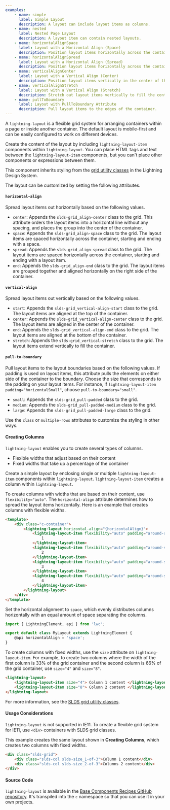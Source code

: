 ```yaml
---
examples:
    - name: simple
      label: Simple Layout
      description: A layout can include layout items as columns.
    - name: nested
      label: Nested Page Layout
      description: A layout item can contain nested layouts.
    - name: horizontalAlignSpace
      label: Layout with a Horizontal Align (Space)
      description: Position layout items horizontally across the container, with space before, between, and after the items.
    - name: horizontalAlignSpread
      label: Layout with a Horizontal Align (Spread)
      description: Position layout items horizontally across the container, with space between the items.
    - name: verticalAlignCenter
      label: Layout with a Vertical Align (Center)
      description: Position layout items vertically in the center of the container.
    - name: verticalAlignStretch
      label: Layout with a Vertical Align (Stretch)
      description: Stretch out layout items vertically to fill the container.
    - name: pullToBoundary
      label: Layout with PullToBoundary Attribute
      description: Pull layout items to the edges of the container.
---
```


A `lightning-layout` is a flexible grid system for arranging containers within
a page or inside another container. The default layout is mobile-first and can
be easily configured to work on different devices.

Create the content of the layout by including `lightning-layout-item` components
within `lightning-layout`. You can place HTML tags and text between the `lightning-layout-item`
components, but you can't place other components or expressions between them.

This component inherits styling from the
[grid utility classes](https://lightningdesignsystem.com/utilities/grid/) in the
Lightning Design System.

The layout can be customized by setting the following attributes.

#### `horizontal-align`

Spread layout items out horizontally based on the following values.

-   `center`: Appends the `slds-grid_align-center` class to the grid. This attribute orders the layout items into a horizontal line without any spacing, and places the group into the center of the container.
-   `space`: Appends the `slds-grid_align-space` class to the grid. The layout items are spaced horizontally across the container, starting and ending with a space.
-   `spread`: Appends the `slds-grid_align-spread` class to the grid. The layout items are spaced horizontally across the container, starting and ending with a layout item.
-   `end`: Appends the `slds-grid_align-end` class to the grid. The layout items are grouped together and aligned horizontally on the right side of the container.

#### `vertical-align`

Spread layout items out vertically based on the following values.

-   `start`: Appends the `slds-grid_vertical-align-start` class to the grid. The layout items are aligned at the top of the container.
-   `center`: Appends the `slds-grid_vertical-align-center` class to the grid. The layout items are aligned in the center of the container.
-   `end`: Appends the `slds-grid_vertical-align-end` class to the grid. The layout items are aligned at the bottom of the container.
-   `stretch`: Appends the `slds-grid_vertical-stretch` class to the grid. The layout items extend vertically to fill the container.

#### `pull-to-boundary`

Pull layout items to the layout boundaries based on the following values. If
padding is used on layout items, this attribute pulls the elements on either
side of the container to the boundary. Choose the size that corresponds to the
padding on your layout items. For instance, if
`lightning-layout-item padding="horizontalSmall"`, choose `pull-to-boundary="small"`.

-   `small`: Appends the `slds-grid_pull-padded` class to the grid.
-   `medium`: Appends the `slds-grid_pull-padded-medium` class to the grid.
-   `large`: Appends the `slds-grid_pull-padded-large` class to the grid.

Use the `class` or `multiple-rows` attributes to customize the styling in other
ways.

#### Creating Columns

`lightning-layout` enables you to create several types of columns.

-   Flexible widths that adjust based on their content
-   Fixed widths that take up a percentage of the container

Create a simple layout by enclosing single or multiple `lightning-layout-item` components within `lightning-layout`. `lightning-layout-item` creates a column within `lightning-layout`.

To create columns with widths that are based on their content, use `flexibility="auto"`. The `horizontal-align` attribute determines how to spread the layout items horizontally. Here is an example that creates columns with flexible widths.

```html
<template>
    <div class="c-container">
        <lightning-layout horizontal-align="{horizontalAlign}">
            <lightning-layout-item flexibility="auto" padding="around-small">
                1
            </lightning-layout-item>
            <lightning-layout-item flexibility="auto" padding="around-small">
                2
            </lightning-layout-item>
            <lightning-layout-item flexibility="auto" padding="around-small">
                3
            </lightning-layout-item>
            <lightning-layout-item flexibility="auto" padding="around-small">
                4
            </lightning-layout-item>
        </lightning-layout>
    </div>
</template>
```

Set the horizontal alignment to `space`, which evenly distributes columns horizontally with an equal amount of space separating the columns.

```javascript
import { LightningElement, api } from 'lwc';

export default class MyLayout extends LightningElement {
    @api horizontalAlign = 'space';
}
```

To create columns with fixed widths, use the `size` attribute on `lightning-layout-item`. For example, to create two columns where the width of the first column is 33% of the grid container and the second column is 66% of the grid container, use `size="4"` and `size="8"`.

```html
<lightning-layout>
    <lightning-layout-item size="4"> Column 1 content </lightning-layout-item>
    <lightning-layout-item size="8"> Column 2 content </lightning-layout-item>
</lightning-layout>
```

For more information, see the [SLDS grid utility classes](https://lightningdesignsystem.com/utilities/grid/).

#### Usage Considerations

`lightning-layout` is not supported in IE11. To create a flexible grid system for IE11, use `<div>` containers with SLDS grid classes.

This example creates the same layout shown in **Creating Columns**,
which creates two columns with fixed widths.

```html
<div class="slds-grid">
    <div class="slds-col slds-size_1-of-3">Column 1 content</div>
    <div class="slds-col slds-size_2-of-3">Columns 2 content</div>
</div>
```

#### Source Code

`lightning-layout` is available in the [Base Components Recipes GitHub repository](https://github.com/salesforce/base-components-recipes#documentation). It's transpiled into the `c` namespace so that you can use it in your own projects.
